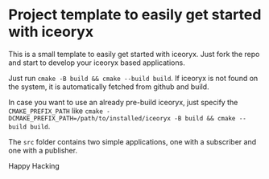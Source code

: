 # Project template to easily get started with iceoryx

This is a small template to easily get started with iceoryx. Just fork the repo
and start to develop your iceoryx based applications.

Just run `cmake -B build && cmake --build build`. If iceoryx is not found on the system,
it is automatically fetched from github and build.

In case you want to use an already pre-build iceoryx, just specify the `CMAKE_PREFIX_PATH`
like `cmake -DCMAKE_PREFIX_PATH=/path/to/installed/iceoryx -B build && cmake --build build`.

The `src` folder contains two simple applications, one with a subscriber and one with a
publisher.

Happy Hacking
